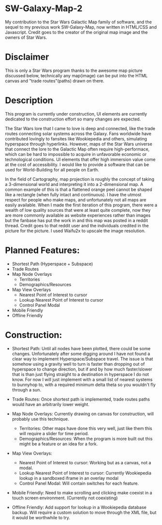 # SW-Galaxy-Map-2

My contribution to the Star Wars Galactic Map family of software, and the sequel to my previous work SW-Galaxy-Map, now written in HTML/CSS and Javascript. Credit goes to the creator of the original map image and the owners of Star Wars.

# Disclaimer

This is only a Star Wars program thanks to the awesome map picture discussed below, technically any map(image) can be put into the HTML canvas and "trade routes"(paths) drawn on there.

# Description

This program is currently under construction, UI elements are currently dedicated to the construction effort so many changes are expected.

The Star Wars lore that I came to love is deep and connected, like the trade routes connecting solar systems across the Galaxy. Fans worldwide have contributed lovingly to fansites like Wookiepedia and others, simulating hyperspace through hyperlinks. However, maps of the Star Wars universe that connect the lore to the Galactic Map often require high-performace, which can be hard to impossible to acquire in unfavorable economic or technological conditions. UI elements that offer high immersion value come at the cost of accessibility. I would like to provide a software that can be used for World-Building for all people on Earth.

In the field of Cartography, map projection is roughly the concept of taking a 3-dimensional world and interpreting it into a 2-dimensional map. A common example of this is that a flattened orange peel cannot be shaped like a rectangle (when fully intact and continuous). I have the utmost respect for people who make maps, and unfortunately not all maps are easily available. When I made the first iteration of this program, there were a wealth of low quality sources that were at least quite complete, now they are more commonly available as website experiences rather than images but the fanbase has put the work in and this map was posted in a reddit thread. Credit goes to that reddit user and the individuals credited in the picture for the picture. I used Waifu2x to upscale the image resolution.

# Planned Features:
- Shortest Path (Hyperspace + Subspace)
- Trade Routes
- Map Node Overlays
  - Territories
  - Demographics/Resources
- Map View Overlays
  - Nearest Point of Interest to cursor
  - Lookup Nearest Point of Interest to cursor
  - Control Panel Modal
- Mobile Friendly
- Offline Friendly

# Construction:
- Shortest Path:
    Until all nodes have been plotted, there could be some changes. Unfortunately after some digging around I have not found a clear way to implement Hyperspace/Subspace travel. The issue is that somehow using a gravity well to turn is faster than dropping out of hyperspace to change direction, but if and by how much faster/slower that is than just flying straight to a destination in hyperspace I do not know.
    For now I will just implement with a small list of nearest systems to bunnyhop to, with a required minimum delta theta so you wouldn't fly through a sun. 
- Trade Routes:
    Once shortest path is implemented, trade routes paths would have an arbitrarily lower weight.
- Map Node Overlays:
    Currently drawing on canvas for construction, will probably use this technique.
  - Territories:
      Other maps have done this very well, just like them this will require a slider for time period.
  - Demographics/Resources:
      When the program is more built out this might be a feature or an idea for a fork.
- Map View Overlays:
  - Nearest Point of Interest to cursor:
      Working but as a canvas, not a modal.
  - Lookup Nearest Point of Interest to cursor:
      Currently Wookiepedia lookup in a sandboxed iframe in an overlay modal
  - Control Panel Modal:
      Will contain switches for each feature.
- Mobile Friendly:
      Need to make scrolling and clicking make coexist in a touch screen environment. (Currently not coexisting)
      
- Offline Friendly:
    Add support for lookup in a Wookiepedia database backup. Will require a custom solution to move through the XML file, but it would be worthwhile to try.
